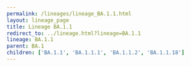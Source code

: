 ```yaml
---
permalink: /lineages/lineage_BA.1.1.html
layout: lineage_page
title: Lineage BA.1.1
redirect_to: ../lineage.html?lineage=BA.1.1
lineage: BA.1.1
parent: BA.1
children: ['BA.1.1', 'BA.1.1.1', 'BA.1.1.2', 'BA.1.1.18']
---
```

